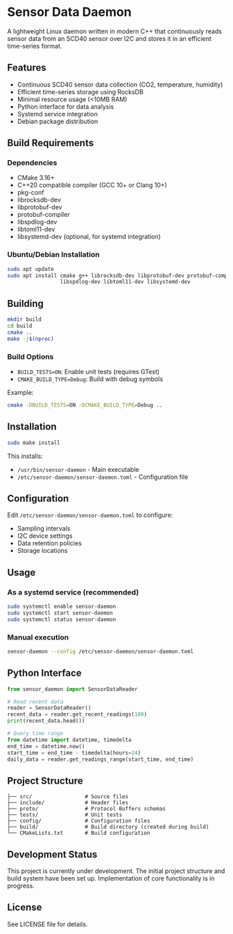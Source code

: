 # Sensor Data Daemon

A lightweight Linux daemon written in modern C++ that continuously reads sensor data from an SCD40 sensor over I2C and stores it in an efficient time-series format.

## Features

- Continuous SCD40 sensor data collection (CO2, temperature, humidity)
- Efficient time-series storage using RocksDB
- Minimal resource usage (<10MB RAM)
- Python interface for data analysis
- Systemd service integration
- Debian package distribution

## Build Requirements

### Dependencies

- CMake 3.16+
- C++20 compatible compiler (GCC 10+ or Clang 10+)
- pkg-conf
- librocksdb-dev
- libprotobuf-dev
- protobuf-compiler
- libspdlog-dev
- libtoml11-dev
- libsystemd-dev (optional, for systemd integration)

### Ubuntu/Debian Installation

```bash
sudo apt update
sudo apt install cmake g++ librocksdb-dev libprotobuf-dev protobuf-compiler \
                 libspdlog-dev libtoml11-dev libsystemd-dev
```

## Building

```bash
mkdir build
cd build
cmake ..
make -j$(nproc)
```

### Build Options

- `BUILD_TESTS=ON`: Enable unit tests (requires GTest)
- `CMAKE_BUILD_TYPE=Debug`: Build with debug symbols

Example:
```bash
cmake -DBUILD_TESTS=ON -DCMAKE_BUILD_TYPE=Debug ..
```

## Installation

```bash
sudo make install
```

This installs:
- `/usr/bin/sensor-daemon` - Main executable
- `/etc/sensor-daemon/sensor-daemon.toml` - Configuration file

## Configuration

Edit `/etc/sensor-daemon/sensor-daemon.toml` to configure:
- Sampling intervals
- I2C device settings
- Data retention policies
- Storage locations

## Usage

### As a systemd service (recommended)
```bash
sudo systemctl enable sensor-daemon
sudo systemctl start sensor-daemon
sudo systemctl status sensor-daemon
```

### Manual execution
```bash
sensor-daemon --config /etc/sensor-daemon/sensor-daemon.toml
```

## Python Interface

```python
from sensor_daemon import SensorDataReader

# Read recent data
reader = SensorDataReader()
recent_data = reader.get_recent_readings(100)
print(recent_data.head())

# Query time range
from datetime import datetime, timedelta
end_time = datetime.now()
start_time = end_time - timedelta(hours=24)
daily_data = reader.get_readings_range(start_time, end_time)
```

## Project Structure

```
├── src/                 # Source files
├── include/             # Header files
├── proto/               # Protocol Buffers schemas
├── tests/               # Unit tests
├── config/              # Configuration files
├── build/               # Build directory (created during build)
└── CMakeLists.txt       # Build configuration
```

## Development Status

This project is currently under development. The initial project structure and build system have been set up. Implementation of core functionality is in progress.

## License

See LICENSE file for details.